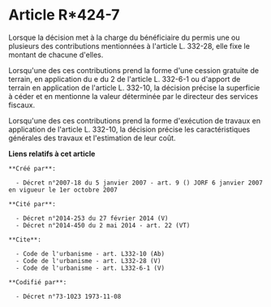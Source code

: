 # Article R*424-7

Lorsque la décision met à la charge du bénéficiaire du permis une ou plusieurs des contributions mentionnées à l'article L.
332-28, elle fixe le montant de chacune d'elles. 

Lorsqu'une des ces contributions prend la forme d'une cession gratuite de terrain, en application du e du 2 de l'article L.
332-6-1 ou d'apport de terrain en application de l'article L. 332-10, la décision précise la superficie à céder et en
mentionne la valeur déterminée par le directeur des services fiscaux. 

Lorsqu'une des ces contributions prend la forme d'exécution de travaux en application de l'article L. 332-10, la décision
précise les caractéristiques générales des travaux et l'estimation de leur coût.

**Liens relatifs à cet article**

	**Créé par**:

	  - Décret n°2007-18 du 5 janvier 2007 - art. 9 () JORF 6 janvier 2007 en vigueur le 1er octobre 2007

	**Cité par**:

	  - Décret n°2014-253 du 27 février 2014 (V)
	  - Décret n°2014-450 du 2 mai 2014 - art. 22 (VT)

	**Cite**:

	  - Code de l'urbanisme - art. L332-10 (Ab)
	  - Code de l'urbanisme - art. L332-28 (V)
	  - Code de l'urbanisme - art. L332-6-1 (V)

	**Codifié par**:

	  - Décret n°73-1023 1973-11-08
